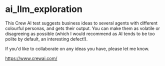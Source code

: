 # ai_llm_exploration

This Crew AI test suggests business ideas to several agents with different colourful personas, and gets their output. You can make them as volatile or disagreeing as possible (which I would recommend as AI tends to be too polite by default, an interesting defect!). 

If you'd like to collaborate on any ideas you have, please let me know.

https://www.crewai.com/
